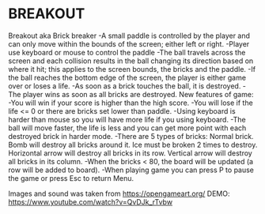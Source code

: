 # BREAKOUT
Breakout aka Brick breaker
-A small paddle is controlled by the player and can only move within the bounds of the screen; either left or right.
-Player use keyboard or mouse to control the paddle
-The ball travels across the screen and each collision results in the ball changing its direction based on where it hit;
this applies to the screen bounds, the bricks and the paddle.
-If the ball reaches the bottom edge of the screen, the player is either game over or loses a life.
-As soon as a brick touches the ball, it is destroyed.
-The player wins as soon as all bricks are destroyed.
New features of game:
-You will win if your score is higher than the high score.
-You will lose if the life <= 0 or there are bricks set lower than paddle.
-Using keyboard is harder than mouse so you will have more life if you using keyboard.
-The ball will move faster, the life is less and you can get more point with each destroyed brick in harder mode.
-There are 5 types of bricks: Normal brick.
                              Bomb will destroy all bricks around it.
                              Ice must be broken 2 times to destroy.
                              Horizontal arrow will destroy all bricks in its row.
                              Vertical arrow will destroy all bricks in its column.
-When the bricks < 80, the board will be updated (a row will be added to board).
-When playing game you can press P to pause the game or press Esc to return Menu.

Images and sound was taken from https://opengameart.org/
DEMO: https://www.youtube.com/watch?v=QvDJk_rTvbw
